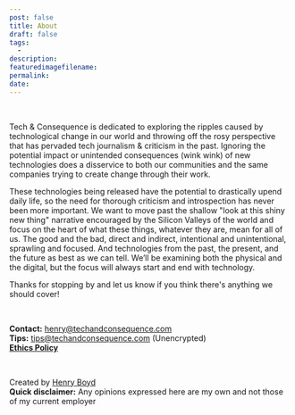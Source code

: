 ```yaml
---
post: false
title: About
draft: false
tags:
  -
description: 
featuredimagefilename:
permalink: 
date:
---
```


<br>

Tech & Consequence is dedicated to exploring the ripples caused by technological change in our world and throwing off the rosy perspective that has pervaded tech journalism & criticism in the past. Ignoring the potential impact or unintended consequences (wink wink) of new technologies does a disservice to both our communities and the same companies trying to create change through their work.

These technologies being released have the potential to drastically upend daily life, so the need for thorough criticism and introspection has never been more important. We want to move past the shallow "look at this shiny new thing" narrative encouraged by the Silicon Valleys of the world and focus on the heart of what these things, whatever they are, mean for all of us. The good and the bad, direct and indirect, intentional and unintentional, sprawling and focused. And technologies from the past, the present, and the future as best as we can tell. We’ll be examining both the physical and the digital, but the focus will always start and end with technology.

Thanks for stopping by and let us know if you think there's anything we should cover!

<br>

**Contact:** [henry@techandconsequence.com](mailto:henry@techandconsequence.com)<br>
**Tips:** [tips@techandconsequence.com](mailto:tips@techandconsequence.com) (Unencrypted)<br>
**[Ethics Policy](https://www.techandconsequence.com/ethics-policy/)**<br>

<br>

Created by [Henry Boyd](https://www.henrygboyd.com/) <br>**Quick disclaimer:** Any opinions expressed here are my own and not those of my current employer
